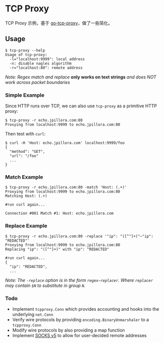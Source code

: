 # TCP Proxy

TCP Proxy 示例，基于 [go-tcp-proxy](https://github.com/jpillora/go-tcp-proxy)，做了一些简化。


## Usage

```
$ tcp-proxy --help
Usage of tcp-proxy:
  -l="localhost:9999": local address
  -n: disable nagles algorithm
  -r="localhost:80": remote address
```

*Note: Regex match and replace*
**only works on text strings**
*and does NOT work across packet boundaries*

### Simple Example

Since HTTP runs over TCP, we can also use `tcp-proxy` as a primitive HTTP proxy:

```
$ tcp-proxy -r echo.jpillora.com:80
Proxying from localhost:9999 to echo.jpillora.com:80
```

Then test with `curl`:

```
$ curl -H 'Host: echo.jpillora.com' localhost:9999/foo
{
  "method": "GET",
  "url": "/foo"
  ...
}
```

### Match Example

```
$ tcp-proxy -r echo.jpillora.com:80 -match 'Host: (.+)'
Proxying from localhost:9999 to echo.jpillora.com:80
Matching Host: (.+)

#run curl again...

Connection #001 Match #1: Host: echo.jpillora.com
```

### Replace Example

```
$ tcp-proxy -r echo.jpillora.com:80 -replace '"ip": "([^"]+)"~"ip": "REDACTED"'
Proxying from localhost:9999 to echo.jpillora.com:80
Replacing "ip": "([^"]+)" with "ip": "REDACTED"
```

```
#run curl again...
{
  "ip": "REDACTED",
  ...
```

*Note: The `-replace` option is in the form `regex~replacer`. Where `replacer` may contain `$N` to substitute in group `N`.*

### Todo

* Implement `tcpproxy.Conn` which provides accounting and hooks into the underlying `net.Conn`
* Verify wire protocols by providing `encoding.BinaryUnmarshaler` to a `tcpproxy.Conn`
* Modify wire protocols by also providing a map function
* Implement [SOCKS v5](https://www.ietf.org/rfc/rfc1928.txt) to allow for user-decided remote addresses
